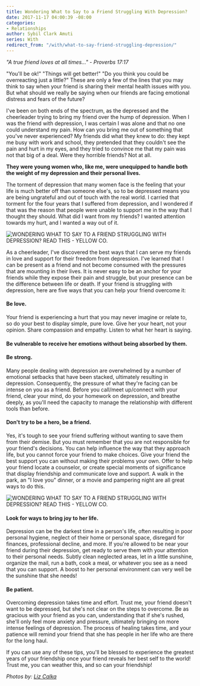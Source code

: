 ```yaml
---
title: Wondering What to Say to a Friend Struggling With Depression?
date: 2017-11-17 04:00:39 -08:00
categories:
- Relationships
author: Sybil Clark Amuti
series: With
redirect_from: "/with/what-to-say-friend-struggling-depression/"
---
```


_"A true friend loves at all times..." - Proverbs 17:17_

"You'll be ok!" "Things will get better!" "Do you think you could be overreacting just a little?" These are only a few of the lines that you may think to say when your friend is sharing their mental health issues with you. But what should we really be saying when our friends are facing emotional distress and fears of the future?

I've been on both ends of the spectrum, as the depressed and the cheerleader trying to bring my friend over the hump of depression. When I was the friend with depression, I was certain I was alone and that no one could understand my pain. How can you bring me out of something that you've never experienced? My friends did what they knew to do: they kept me busy with work and school, they pretended that they couldn't see the pain and hurt in my eyes, and they tried to convince me that my pain was not that big of a deal. Were they horrible friends? Not at all.

**They were young women who, like me, were unequipped to handle both the weight of my depression and their personal lives.**

The torment of depression that many women face is the feeling that your life is much better off than someone else's, so to be depressed means you are being ungrateful and out of touch with the real world. I carried that torment for the four years that I suffered from depression, and I wondered if that was the reason that people were unable to support me in the way that I thought they should. What did I want from my friends? I wanted attention towards my hurt, and I wanted a way out of it.

![WONDERING WHAT TO SAY TO A FRIEND STRUGGLING WITH DEPRESSION? READ THIS - YELLOW CO.](https://yellow-blog-images.imgix.net/2017/11/1T5A4040.jpg)

As a cheerleader, I've discovered the best ways that I can serve my friends in love and support for their freedom from depression. I've learned that I can be present as a friend and not become consumed with the pressures that are mounting in their lives. It is never easy to be an anchor for your friends while they expose their pain and struggle, but your presence can be the difference between life or death. If your friend is struggling with depression, here are five ways that you can help your friend overcome it:

#### Be love.

Your friend is experiencing a hurt that you may never imagine or relate to, so do your best to display simple, pure love. Give her your heart, not your opinion. Share compassion and empathy. Listen to what her heart is saying.

#### Be vulnerable to receive her emotions without being absorbed by them.

#### Be strong.

Many people dealing with depression are overwhelmed by a number of emotional setbacks that have been stacked, ultimately resulting in depression. Consequently, the pressure of what they're facing can be intense on you as a friend. Before you call/meet up/connect with your friend, clear your mind, do your homework on depression, and breathe deeply, as you'll need the capacity to manage the relationship with different tools than before.

#### Don't try to be a hero, be a friend.

Yes, it's tough to see your friend suffering without wanting to save them from their demise. But you must remember that you are not responsible for your friend's decisions. You can help influence the way that they approach life, but you cannot force your friend to make choices. Give your friend the best support you can without making their problems your own. Offer to help your friend locate a counselor, or create special moments of significance that display friendship and communicate love and support. A walk in the park, an "I love you" dinner, or a movie and pampering night are all great ways to do this.

![WONDERING WHAT TO SAY TO A FRIEND STRUGGLING WITH DEPRESSION? READ THIS - YELLOW CO.](https://yellow-blog-images.imgix.net/2017/11/1T5A4057.jpg)

#### Look for ways to bring joy to her life.

Depression can be the darkest time in a person's life, often resulting in poor personal hygiene, neglect of their home or personal space, disregard for finances, professional decline, and more. If you're allowed to be near your friend during their depression, get ready to serve them with your attention to their personal needs. Subtly clean neglected areas, let in a little sunshine, organize the mail, run a bath, cook a meal, or whatever you see as a need that you can support. A boost to her personal environment can very well be the sunshine that she needs!

#### Be patient.

Overcoming depression takes time and effort. Trust me, your friend doesn't want to be depressed, but she's not clear on the steps to overcome. Be as gracious with your friend as you can, understanding that if she's rushed, she'll only feel more anxiety and pressure, ultimately bringing on more intense feelings of depression. The process of healing takes time, and your patience will remind your friend that she has people in her life who are there for the long haul.

If you can use any of these tips, you'll be blessed to experience the greatest years of your friendship once your friend reveals her best self to the world! Trust me, you can weather this, and so can your friendship!

_Photos by: [Liz Calka](https://www.lizcalka.photo/)_
